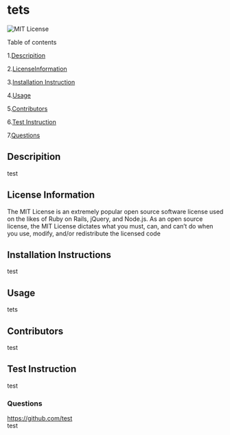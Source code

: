 # tets  
  ![MIT License](https://img.shields.io/badge/License-MIT-yellow.svg)

  Table of contents

  1.[Descripition](#Descripition)

  2.[LicenseInformation](#LicensceInformation)

  3.[Installation Instruction](#Installation-Instructions)

  4.[Usage](#Usage)

  5.[Contributors](#Contributors)

  6.[Test Instruction](#Test-Instruction)

  7.[Questions](#Questions)


  ## Descripition 
  test

  ## License Information 
  The MIT License is an extremely popular open source software license used on the likes of Ruby on Rails, jQuery, and Node.js. As an open source license, the MIT License dictates what you must, can, and can’t do when you use, modify, and/or redistribute the licensed code

  
  ## Installation Instructions 
  test


  ## Usage 
  tets

  ## Contributors
  test

  ## Test Instruction 
  test

  
  ### Questions 
  https://github.com/test  
  test

  